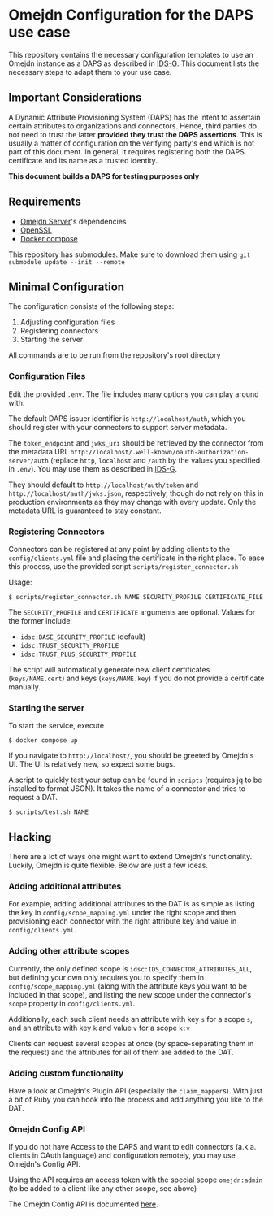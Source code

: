 # Omejdn Configuration for the DAPS use case

This repository contains the necessary configuration templates to use an Omejdn instance as a DAPS as described in [IDS-G](https://github.com/International-Data-Spaces-Association/IDS-G).
This document lists the necessary steps to adapt them to your use case.

## Important Considerations

A Dynamic Attribute Provisioning System (DAPS) has the intent to assertain certain attributes to organizations and connectors.
Hence, third parties do not need to trust the latter **provided they trust the DAPS assertions**.
This is usually a matter of configuration on the verifying party's end which is not part of this document.
In general, it requires registering both the DAPS certificate and its name as a trusted identity.

**This document builds a DAPS for testing purposes only**

## Requirements

- [Omejdn Server](https://github.com/Fraunhofer-AISEC/omejdn-server)'s dependencies
- [OpenSSL](https://www.openssl.org/)
- [Docker compose](https://docs.docker.com/compose/)

This repository has submodules.
Make sure to download them using `git submodule update --init --remote`

## Minimal Configuration

The configuration consists of the following steps:

1. Adjusting configuration files
1. Registering connectors
1. Starting the server

All commands are to be run from the repository's root directory

### Configuration Files

Edit the provided `.env`.
The file includes many options you can play around with.

The default DAPS issuer identifier is `http://localhost/auth`,
which you should register with your connectors to support server metadata.

The `token_endpoint` and `jwks_uri` should be retrieved by the connector from the metadata URL
`http://localhost/.well-known/oauth-authorization-server/auth`
(replace `http`, `localhost` and `/auth` by the values you specified in `.env`).
You may use them as described in [IDS-G](https://github.com/International-Data-Spaces-Association/IDS-G).

They should default to `http://localhost/auth/token` and `http://localhost/auth/jwks.json`, respectively,
though do not rely on this in production environments as they may change with every update.
Only the metadata URL is guaranteed to stay constant.

### Registering Connectors

Connectors can be registered at any point by adding clients to the `config/clients.yml` file and placing the certificate in the right place.
To ease this process, use the provided script `scripts/register_connector.sh`

Usage:

```
$ scripts/register_connector.sh NAME SECURITY_PROFILE CERTIFICATE_FILE
```

The `SECURITY_PROFILE` and `CERTIFICATE` arguments are optional. Values for the former include:

- `idsc:BASE_SECURITY_PROFILE` (default)
- `idsc:TRUST_SECURITY_PROFILE`
- `idsc:TRUST_PLUS_SECURITY_PROFILE`

The script will automatically generate new client certificates (`keys/NAME.cert`) and keys (`keys/NAME.key`) if you do not provide a certificate manually.


### Starting the server

To start the service, execute

```
$ docker compose up
```

If you navigate to `http://localhost/`, you should be greeted by Omejdn's UI.
The UI is relatively new, so expect some bugs.

A script to quickly test your setup can be found in `scripts` (requires jq to be installed to format JSON).
It takes the name of a connector and tries to request a DAT.

```
$ scripts/test.sh NAME
```

## Hacking

There are a lot of ways one might want to extend Omejdn's functionality.
Luckily, Omejdn is quite flexible.
Below are just a few ideas.

### Adding additional attributes

For example, adding additional attributes to the DAT is as simple as listing the key in `config/scope_mapping.yml` under the right scope
and then provisioning each connector with the right attribute key and value in `config/clients.yml`.

### Adding other attribute scopes

Currently, the only defined scope is `idsc:IDS_CONNECTOR_ATTRIBUTES_ALL`,
but defining your own only requires you to specify them in `config/scope_mapping.yml` (along with the attribute keys you want to be included in that scope),
and listing the new scope under the connector's `scope` property in `config/clients.yml`.

Additionally, each such client needs an attribute with key `s` for a scope `s`, and an attribute with key `k` and value `v` for a scope `k:v`

Clients can request several scopes at once (by space-separating them in the request) and the attributes for all of them are added to the DAT.

### Adding custom functionality

Have a look at Omejdn's Plugin API (especially the `claim_mapper`s).
With just a bit of Ruby you can hook into the process and add anything you like to the DAT.

### Omejdn Config API

If you do not have Access to the DAPS and want to edit connectors (a.k.a. clients in OAuth language) and configuration remotely,
you may use Omejdn's Config API.

Using the API requires an access token with the special scope `omejdn:admin` (to be added to a client like any other scope, see above)

The Omejdn Config API is documented [here](https://github.com/Fraunhofer-AISEC/omejdn-server/blob/master/docs/).

